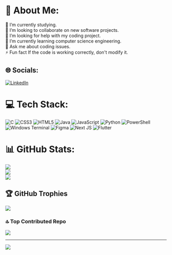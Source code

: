 # 💫 About Me:
🔭 I’m currently studying.<br>👯 I’m looking to collaborate on new software projects.<br>🤝 I’m looking for help with my coding project.<br>🌱 I’m currently learning computer science engineering.<br>💬 Ask me about coding issues.<br>⚡ Fun fact If the code is working correctly, don't modify it.


## 🌐 Socials:
[![LinkedIn](https://img.shields.io/badge/LinkedIn-%230077B5.svg?logo=linkedin&logoColor=white)](https://www.linkedin.com/in/abdul-rehman-350a702b9?utm_source=share&utm_campaign=share_via&utm_content=profile&utm_medium=android_app) 

# 💻 Tech Stack:
![C](https://img.shields.io/badge/c-%2300599C.svg?style=flat&logo=c&logoColor=white) ![CSS3](https://img.shields.io/badge/css3-%231572B6.svg?style=flat&logo=css3&logoColor=white) ![HTML5](https://img.shields.io/badge/html5-%23E34F26.svg?style=flat&logo=html5&logoColor=white) ![Java](https://img.shields.io/badge/java-%23ED8B00.svg?style=flat&logo=openjdk&logoColor=white) ![JavaScript](https://img.shields.io/badge/javascript-%23323330.svg?style=flat&logo=javascript&logoColor=%23F7DF1E) ![Python](https://img.shields.io/badge/python-3670A0?style=flat&logo=python&logoColor=ffdd54) ![PowerShell](https://img.shields.io/badge/PowerShell-%235391FE.svg?style=flat&logo=powershell&logoColor=white) ![Windows Terminal](https://img.shields.io/badge/Windows%20Terminal-%234D4D4D.svg?style=flat&logo=windows-terminal&logoColor=white) ![Figma](https://img.shields.io/badge/figma-%23F24E1E.svg?style=flat&logo=figma&logoColor=white) ![Next JS](https://img.shields.io/badge/Next-black?style=flat&logo=next.js&logoColor=white) ![Flutter](https://img.shields.io/badge/Flutter-%2302569B.svg?style=flat&logo=Flutter&logoColor=white)
# 📊 GitHub Stats:
![](https://github-readme-stats.vercel.app/api?username=AbdulRehman-18&theme=dark&hide_border=false&include_all_commits=true&count_private=true)<br/>
![](https://github-readme-streak-stats.herokuapp.com/?user=AbdulRehman-18&theme=dark&hide_border=false)<br/>
![](https://github-readme-stats.vercel.app/api/top-langs/?username=AbdulRehman-18&theme=dark&hide_border=false&include_all_commits=true&count_private=true&layout=compact)

## 🏆 GitHub Trophies
![](https://github-profile-trophy.vercel.app/?username=AbdulRehman-18&theme=tokyonight&no-frame=false&no-bg=false&margin-w=4)

### 🔝 Top Contributed Repo
![](https://github-contributor-stats.vercel.app/api?username=AbdulRehman-18&limit=5&theme=merko&combine_all_yearly_contributions=true)

---
[![](https://visitcount.itsvg.in/api?id=AbdulRehman-18&icon=2&color=12)](https://visitcount.itsvg.in)

<!-- Proudly created with GPRM ( https://gprm.itsvg.in ) -->
